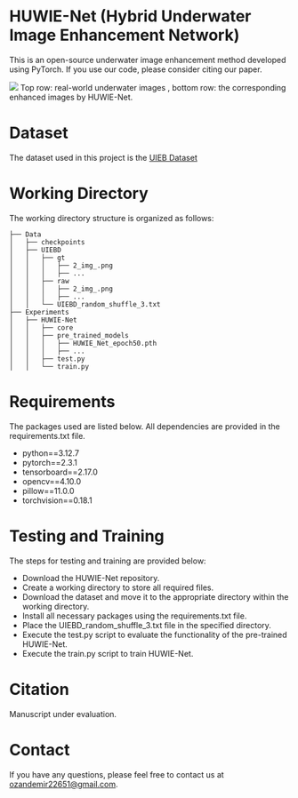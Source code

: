 # HUWIE-Net (Hybrid Underwater Image Enhancement Network)

This is an open-source underwater image enhancement method developed using PyTorch. If you use our code, please consider citing our paper.

![](./im.png)
Top row: real-world underwater images , bottom row: the corresponding enhanced images by HUWIE-Net.

# Dataset
The dataset used in this project is the [UIEB Dataset](https://li-chongyi.github.io/proj_benchmark.html)

# Working Directory
The working directory structure is organized as follows:

    ├── Data
    │   ├── checkpoints
    │   ├── UIEBD
    │   │   ├── gt
    │   │   │   ├── 2_img_.png
    │   │   │   ├── ...
    │   │   ├── raw
    │   │   │   ├── 2_img_.png
    │   │   │   ├── ...
    │   │   └── UIEBD_random_shuffle_3.txt
    ├── Experiments
    │   ├── HUWIE-Net
    │   │   ├── core
    │   │   ├── pre_trained_models
    │   │   │   ├── HUWIE_Net_epoch50.pth
    │   │   │   ├── ...
    │   │   ├── test.py
    │   │   └── train.py

# Requirements
The packages used are listed below. All dependencies are provided in the requirements.txt file.  

- python==3.12.7  
- pytorch==2.3.1  
- tensorboard==2.17.0  
- opencv==4.10.0  
- pillow==11.0.0  
- torchvision==0.18.1  

# Testing and Training

The steps for testing and training are provided below:

- Download the HUWIE-Net repository.  
- Create a working directory to store all required files.  
- Download the dataset and move it to the appropriate directory within the working directory.  
- Install all necessary packages using the requirements.txt file.  
- Place the UIEBD_random_shuffle_3.txt file in the specified directory.  
- Execute the test.py script to evaluate the functionality of the pre-trained HUWIE-Net.  
- Execute the train.py script to train HUWIE-Net.  

# Citation

Manuscript under evaluation.

# Contact

If you have any questions, please feel free to contact us at ozandemir22651@gmail.com.

